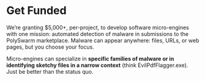 # Get Funded

We’re granting $5,000+, per-project, to develop software micro-engines with one mission: automated detection of malware in submissions to the PolySwarm marketplace. Malware can appear anywhere: files, URLs, or web pages, but you choose your focus.

Micro-engines can specialize in **specific families of malware or in identifying sketchy files in a narrow context** (think EvilPdfFlagger.exe).
Just be better than the status quo.
